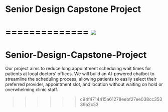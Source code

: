# Senior Design Capstone Project
==============
<img src="~/senior-capstone-design-one" />
==============
# Senior-Design-Capstone-Project
Our project aims to reduce long appointment scheduling wait times for patients at local doctors' offices. We will build an AI-powered chatbot to streamline the scheduling process, allowing patients to easily select their preferred provider, appointment slot, and location without waiting on hold or overwhelming clinic staff. 


>>>>>> c94f4714415a61278eebf27ee038cc35339a2c53
